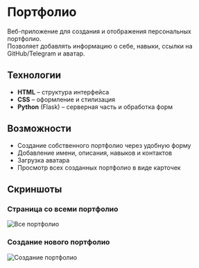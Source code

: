 # Портфолио

Веб-приложение для создания и отображения персональных портфолио.  
Позволяет добавлять информацию о себе, навыки, ссылки на GitHub/Telegram и аватар.  

## Технологии
- **HTML** – структура интерфейса  
- **CSS** – оформление и стилизация  
- **Python** (Flask) – серверная часть и обработка форм  

## Возможности
- Создание собственного портфолио через удобную форму  
- Добавление имени, описания, навыков и контактов  
- Загрузка аватара  
- Просмотр всех созданных портфолио в виде карточек  

## Скриншоты
### Страница со всеми портфолио
![Все портфолио](https://github.com/username/portfolio/blob/main/screenshots/portfolio-list.png)

### Создание нового портфолио
![Создание портфолио](https://github.com/username/portfolio/blob/main/screenshots/portfolio-create.png)
